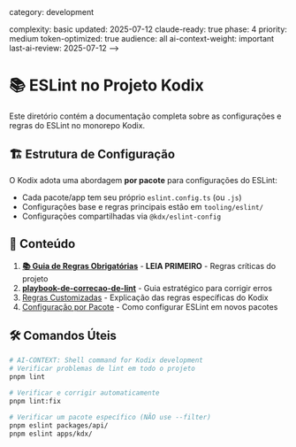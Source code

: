 <!-- AI-METADATA:
<!-- AI-CONTEXT-PRIORITY: always-include="false" summary-threshold="high" -->category: development
complexity: basic
updated: 2025-07-12
claude-ready: true
phase: 4
priority: medium
token-optimized: true
audience: all
ai-context-weight: important
last-ai-review: 2025-07-12
-->

# 📚 ESLint no Projeto Kodix

Este diretório contém a documentação completa sobre as configurações e regras do ESLint no monorepo Kodix.

## 🏗️ Estrutura de Configuração

O Kodix adota uma abordagem **por pacote** para configurações do ESLint:

- Cada pacote/app tem seu próprio `eslint.config.ts` (ou `.js`)
- Configurações base e regras principais estão em `tooling/eslint/`
- Configurações compartilhadas via `@kdx/eslint-config`

## 📂 Conteúdo

1. **[📚 Guia de Regras Obrigatórias](./kodix-eslint-coding-rules.md)** - **LEIA PRIMEIRO** - Regras críticas do projeto
2. **[ playbook-de-correcao-de-lint](./lint-correction-playbook.md)** - Guia estratégico para corrigir erros
3. [Regras Customizadas](./custom-rules.md) - Explicação das regras específicas do Kodix
4. [Configuração por Pacote](./per-package-config.md) - Como configurar ESLint em novos pacotes

## 🛠️ Comandos Úteis

<!-- AI-CODE-BLOCK: shell-command -->
<!-- AI-CODE-OPTIMIZATION: language="bash" context="kodix-development" -->
```bash
# AI-CONTEXT: Shell command for Kodix development
# Verificar problemas de lint em todo o projeto
pnpm lint

# Verificar e corrigir automaticamente
pnpm lint:fix

# Verificar um pacote específico (NÃO use --filter)
pnpm eslint packages/api/
pnpm eslint apps/kdx/
```
<!-- /AI-CODE-OPTIMIZATION -->
<!-- /AI-CODE-BLOCK -->
